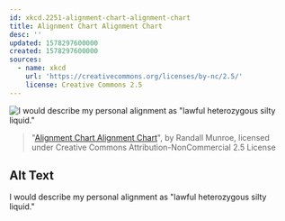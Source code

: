 ```yaml
---
id: xkcd.2251-alignment-chart-alignment-chart
title: Alignment Chart Alignment Chart
desc: ''
updated: 1578297600000
created: 1578297600000
sources:
  - name: xkcd
    url: 'https://creativecommons.org/licenses/by-nc/2.5/'
    license: Creative Commons 2.5
---
```

![I would describe my personal alignment as "lawful heterozygous silty liquid."](https://imgs.xkcd.com/comics/alignment_chart_alignment_chart.png)
> "[Alignment Chart Alignment Chart](https://xkcd.com/2251/)", by Randall Munroe, licensed under Creative Commons Attribution-NonCommercial 2.5 License

## Alt Text
I would describe my personal alignment as "lawful heterozygous silty liquid."
